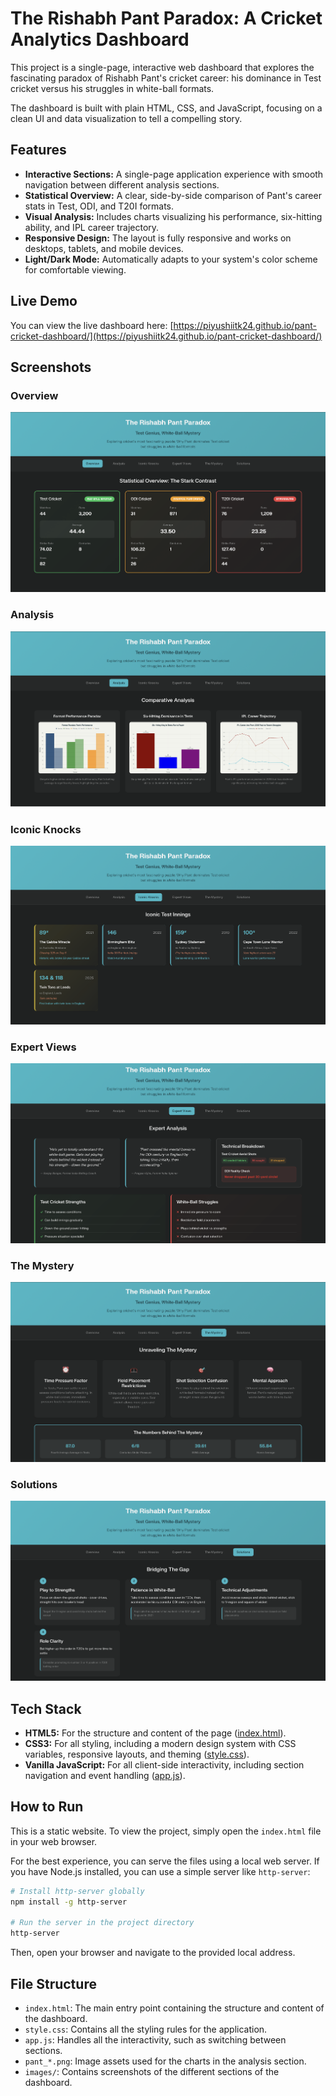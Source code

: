 # The Rishabh Pant Paradox: A Cricket Analytics Dashboard

This project is a single-page, interactive web dashboard that explores the fascinating paradox of Rishabh Pant's cricket career: his dominance in Test cricket versus his struggles in white-ball formats.

The dashboard is built with plain HTML, CSS, and JavaScript, focusing on a clean UI and data visualization to tell a compelling story.

## Features

-   **Interactive Sections:** A single-page application experience with smooth navigation between different analysis sections.
-   **Statistical Overview:** A clear, side-by-side comparison of Pant's career stats in Test, ODI, and T20I formats.
-   **Visual Analysis:** Includes charts visualizing his performance, six-hitting ability, and IPL career trajectory.
-   **Responsive Design:** The layout is fully responsive and works on desktops, tablets, and mobile devices.
-   **Light/Dark Mode:** Automatically adapts to your system's color scheme for comfortable viewing.

## Live Demo

You can view the live dashboard here: [https://piyushiitk24.github.io/pant-cricket-dashboard/](https://piyushiitk24.github.io/pant-cricket-dashboard/)

## Screenshots

### Overview
![Overview Section](images/Overview.png)

### Analysis
![Analysis Section](images/Analysis.png)

### Iconic Knocks
![Iconic Knocks Section](images/Iconic%20Knocks.png)

### Expert Views
![Expert Views Section](images/Expert%20News.png)

### The Mystery
![The Mystery Section](images/The%20Mystery.png)

### Solutions
![Solutions Section](images/Solutions.png)

## Tech Stack

-   **HTML5:** For the structure and content of the page ([index.html](index.html)).
-   **CSS3:** For all styling, including a modern design system with CSS variables, responsive layouts, and theming ([style.css](style.css)).
-   **Vanilla JavaScript:** For all client-side interactivity, including section navigation and event handling ([app.js](app.js)).

## How to Run

This is a static website. To view the project, simply open the `index.html` file in your web browser.

For the best experience, you can serve the files using a local web server. If you have Node.js installed, you can use a simple server like `http-server`:

```sh
# Install http-server globally
npm install -g http-server

# Run the server in the project directory
http-server
```

Then, open your browser and navigate to the provided local address.

## File Structure

-   `index.html`: The main entry point containing the structure and content of the dashboard.
-   `style.css`: Contains all the styling rules for the application.
-   `app.js`: Handles all the interactivity, such as switching between sections.
-   `pant_*.png`: Image assets used for the charts in the analysis section.
-   `images/`: Contains screenshots of the different sections of the dashboard.